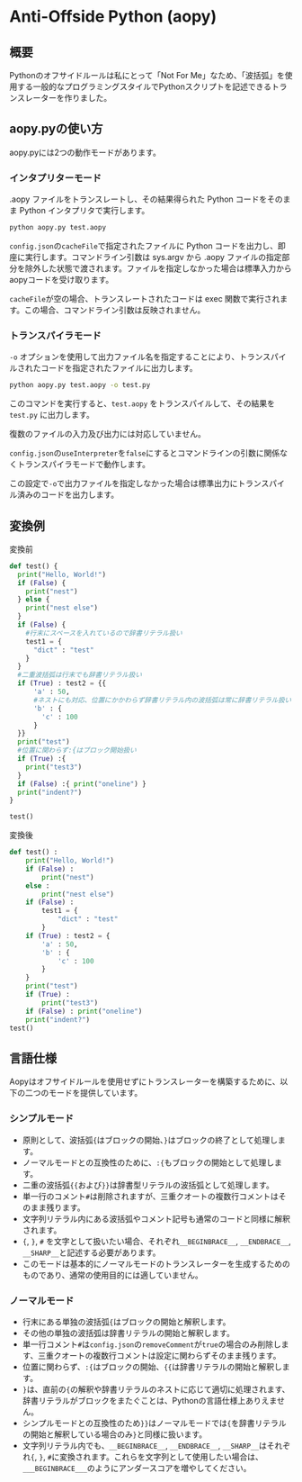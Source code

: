 # Anti-Offside Python (aopy)

## 概要

Pythonのオフサイドルールは私にとって「Not For Me」なため、「波括弧」を使用する一般的なプログラミングスタイルでPythonスクリプトを記述できるトランスレーターを作りました。

## aopy.pyの使い方

aopy.pyには2つの動作モードがあります。

### インタプリターモード

.aopy ファイルをトランスレートし、その結果得られた Python コードをそのまま Python インタプリタで実行します。

``` bash
python aopy.py test.aopy
```

`config.json`の`cacheFile`で指定されたファイルに Python コードを出力し、即座に実行します。コマンドライン引数は sys.argv から .aopy ファイルの指定部分を除外した状態で渡されます。ファイルを指定しなかった場合は標準入力からaopyコードを受け取ります。

`cacheFile`が空の場合、トランスレートされたコードは exec 関数で実行されます。この場合、コマンドライン引数は反映されません。

### トランスパイラモード

`-o` オプションを使用して出力ファイル名を指定することにより、トランスパイルされたコードを指定されたファイルに出力します。

``` bash
python aopy.py test.aopy -o test.py
```

このコマンドを実行すると、`test.aopy` をトランスパイルして、その結果を `test.py` に出力します。

復数のファイルの入力及び出力には対応していません。

`config.json`の`useInterpreter`を`false`にするとコマンドラインの引数に関係なくトランスパイラモードで動作します。

この設定で`-o`で出力ファイルを指定しなかった場合は標準出力にトランスパイル済みのコードを出力します。

## 変換例

変換前

```python
def test() {
  print("Hello, World!")
  if (False) {
    print("nest")
  } else {
    print("nest else")
  }
  if (False) {
    #行末にスペースを入れているので辞書リテラル扱い
    test1 = { 
      "dict" : "test"
    }
  }
  #二重波括弧は行末でも辞書リテラル扱い
  if (True) : test2 = {{
      'a' : 50,
      #ネストにも対応、位置にかかわらず辞書リテラル内の波括弧は常に辞書リテラル扱い
      'b' : {
        'c' : 100
      }
  }}
  print("test")
  #位置に関わらず:{はブロック開始扱い
  if (True) :{ 
    print("test3")
  }
  if (False) :{ print("oneline") }
  print("indent?")
}

test()
```

変換後

```python
def test() :
    print("Hello, World!")
    if (False) :
        print("nest")
    else :
        print("nest else")
    if (False) :
        test1 = {
            "dict" : "test"
        }
    if (True) : test2 = {
        'a' : 50,
        'b' : {
            'c' : 100
        }
    }
    print("test")
    if (True) :
        print("test3")
    if (False) : print("oneline")
    print("indent?")
test()
```

## 言語仕様

Aopyはオフサイドルールを使用せずにトランスレーターを構築するために、以下の二つのモードを提供しています。

### シンプルモード

* 原則として、波括弧`{`はブロックの開始、`}`はブロックの終了として処理します。
* ノーマルモードとの互換性のために、`:{`もブロックの開始として処理します。
* 二重の波括弧`{{`および`}}`は辞書型リテラルの波括弧として処理します。
* 単一行のコメント`#`は削除されますが、三重クオートの複数行コメントはそのまま残ります。
* 文字列リテラル内にある波括弧やコメント記号も通常のコードと同様に解釈されます。
* `{`, `}`, `#` を文字として扱いたい場合、それぞれ`__BEGINBRACE__`, `__ENDBRACE__`, `__SHARP__`と記述する必要があります。
* このモードは基本的にノーマルモードのトランスレーターを生成するためのものであり、通常の使用目的には適していません。

### ノーマルモード

* 行末にある単独の波括弧`{`はブロックの開始と解釈します。
* その他の単独の波括弧は辞書リテラルの開始と解釈します。
* 単一行コメント`#`は`config.json`の`removeComment`が`true`の場合のみ削除します、三重クオートの複数行コメントは設定に関わらずそのまま残ります。
* 位置に関わらず、`:{`はブロックの開始、`{{`は辞書リテラルの開始と解釈します。
* `}`は、直前の`{`の解釈や辞書リテラルのネストに応じて適切に処理されます、辞書リテラルがブロックをまたぐことは、Pythonの言語仕様上ありえません。
* シンプルモードとの互換性のため`}}`はノーマルモードでは`{`を辞書リテラルの開始と解釈している場合のみ`}`と同様に扱います。
* 文字列リテラル内でも、`__BEGINBRACE__`, `__ENDBRACE__`, `__SHARP__`はそれぞれ`{`, `}`, `#`に変換されます。これらを文字列として使用したい場合は、`___BEGINBRACE___`のようにアンダースコアを増やしてください。
